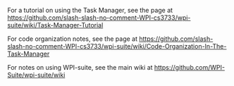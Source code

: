 For a tutorial on using the Task Manager, see the page at https://github.com/slash-slash-no-comment-WPI-cs3733/wpi-suite/wiki/Task-Manager-Tutorial

For code organization notes, see the page at https://github.com/slash-slash-no-comment-WPI-cs3733/wpi-suite/wiki/Code-Organization-In-The-Task-Manager

For notes on using WPI-suite, see the main wiki at https://github.com/WPI-Suite/wpi-suite/wiki

